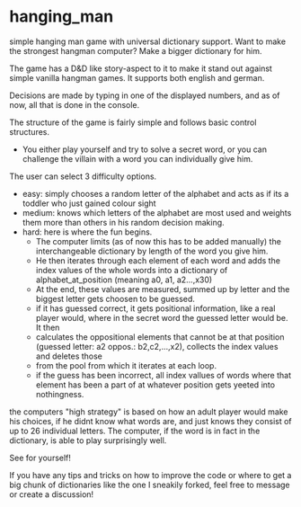 # hanging_man
simple hanging man game with universal dictionary support. Want to make the strongest hangman computer? Make a bigger dictionary for him. 

The game has a D&D like story-aspect to it to make it stand out against simple vanilla hangman games.
It supports both english and german.

Decisions are made by typing in one of the displayed numbers, and as of now, all that is done in the console.

The structure of the game is fairly simple and follows basic control structures.

- You either play yourself and try to solve a secret word, or you can challenge the villain with a word you can individually give him.

The user can select 3 difficulty options.
  - easy: simply chooses a random letter of the alphabet and acts as if its a toddler who just gained colour sight
  - medium: knows which letters of the alphabet are most used and weights them more than others in his random decision making.
  - hard: here is where the fun begins.
      - The computer limits (as of now this has to be added manually) the interchangeable dictionary by length of the word you give him.
      - He then iterates through each element of each word and adds the index values of the whole words into a dictionary of alphabet_at_position (meaning a0, a1, a2...,x30)
      - At the end, these values are measured, summed up by letter and the biggest letter gets choosen to be guessed.
      - if it has guessed correct, it gets positional information, like a real player would, where in the secret word the guessed letter would be. It then
      - calculates the oppositional elements that cannot be at that position (guessed letter: a2 oppos.: b2,c2,...,x2), collects the index values and deletes those
      - from the pool from which it iterates at each loop.
      - if the guess has been incorrect, all index vallues of words where that element has been a part of at whatever position gets yeeted into nothingness. 

the computers "high strategy" is based on how an adult player would make his choices, if he didnt know what words are, and just knows they consist of up to 26 individual letters.
The computer, if the word is in fact in the dictionary, is able to play surprisingly well. 

See for yourself! 

If you have any tips and tricks on how to improve the code or where to get a big chunk of dictionaries like the one I sneakily forked, feel free to message or create a discussion!
